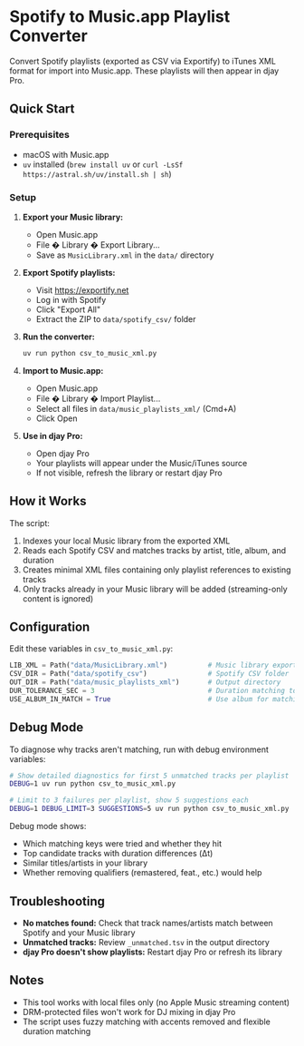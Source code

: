 # Spotify to Music.app Playlist Converter

Convert Spotify playlists (exported as CSV via Exportify) to iTunes XML format for import into Music.app. These playlists will then appear in djay Pro.

## Quick Start

### Prerequisites

- macOS with Music.app
- `uv` installed (`brew install uv` or `curl -LsSf https://astral.sh/uv/install.sh | sh`)

### Setup

1. **Export your Music library:**
   - Open Music.app
   - File � Library � Export Library...
   - Save as `MusicLibrary.xml` in the `data/` directory

2. **Export Spotify playlists:**
   - Visit https://exportify.net
   - Log in with Spotify
   - Click "Export All"
   - Extract the ZIP to `data/spotify_csv/` folder

3. **Run the converter:**
   ```bash
   uv run python csv_to_music_xml.py
   ```

4. **Import to Music.app:**
   - Open Music.app
   - File � Library � Import Playlist...
   - Select all files in `data/music_playlists_xml/` (Cmd+A)
   - Click Open

5. **Use in djay Pro:**
   - Open djay Pro
   - Your playlists will appear under the Music/iTunes source
   - If not visible, refresh the library or restart djay Pro

## How it Works

The script:
1. Indexes your local Music library from the exported XML
2. Reads each Spotify CSV and matches tracks by artist, title, album, and duration
3. Creates minimal XML files containing only playlist references to existing tracks
4. Only tracks already in your Music library will be added (streaming-only content is ignored)

## Configuration

Edit these variables in `csv_to_music_xml.py`:

```python
LIB_XML = Path("data/MusicLibrary.xml")          # Music library export
CSV_DIR = Path("data/spotify_csv")               # Spotify CSV folder
OUT_DIR = Path("data/music_playlists_xml")       # Output directory
DUR_TOLERANCE_SEC = 3                            # Duration matching tolerance
USE_ALBUM_IN_MATCH = True                        # Use album for matching
```

## Debug Mode

To diagnose why tracks aren't matching, run with debug environment variables:

```bash
# Show detailed diagnostics for first 5 unmatched tracks per playlist
DEBUG=1 uv run python csv_to_music_xml.py

# Limit to 3 failures per playlist, show 5 suggestions each
DEBUG=1 DEBUG_LIMIT=3 SUGGESTIONS=5 uv run python csv_to_music_xml.py
```

Debug mode shows:
- Which matching keys were tried and whether they hit
- Top candidate tracks with duration differences (Δt)
- Similar titles/artists in your library
- Whether removing qualifiers (remastered, feat., etc.) would help

## Troubleshooting

- **No matches found:** Check that track names/artists match between Spotify and your Music library
- **Unmatched tracks:** Review `_unmatched.tsv` in the output directory
- **djay Pro doesn't show playlists:** Restart djay Pro or refresh its library

## Notes

- This tool works with local files only (no Apple Music streaming content)
- DRM-protected files won't work for DJ mixing in djay Pro
- The script uses fuzzy matching with accents removed and flexible duration matching